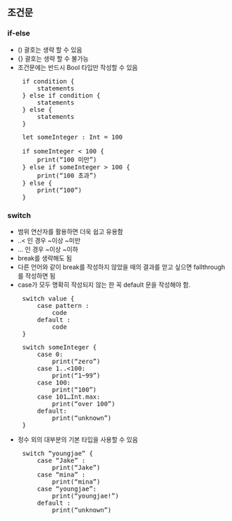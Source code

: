 ## 조건문
###  if-else
* () 괄호는 생략 할 수 있음
* {} 괄호는 생략 할 수 불가능
* 조건문에는 반드시 Bool 타입만 작성할 수 있음

<pre>
	if condition {
		statements
	} else if condition {
		statements
	} else {
		statements
	}
</pre>

<pre>
	let someInteger : Int = 100

	if someInteger < 100 {
		print(“100 미만”)
	} else if someInteger > 100 {
		print(“100 초과”)
	} else {
		print(“100”)
	}
</pre>

### switch
* 범위 연산자를 활용하면 더욱 쉽고 유용함
* ..< 인 경우 ~이상 ~미만
* … 인 경우 ~이상 ~이하
* break를 생략해도 됨
* 다른 언어와 같이 break를 작성하지 않았을 때의 결과를 얻고 싶으면 fallthrough 를 작성하면 됨
* case가 모두 명확히 작성되지 않는 한 꼭 default 문을 작성해야 함.

<pre>
	switch value {
		case pattern :
			code
		default : 
			code
	}
</pre>

<pre>
	switch someInteger {
		case 0:
			print(“zero”)
		case 1..<100:
			print(“1~99”)
		case 100:
			print(“100”)
		case 101…Int.max:
			print(“over 100”)
		default:
			print(“unknown”)
	}
</pre>

* 정수 외의 대부분의 기본 타입을 사용할 수 있음

<pre>
	switch “youngjae” {
		case “Jake” :
			print(“Jake”)
		case “mina” :
			print(“mina”)
		case “youngjae”:
			print(“youngjae!”)
		default : 
			print(“unknown”)
</pre>
